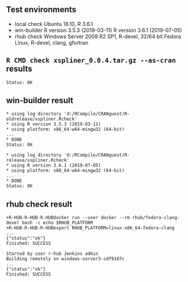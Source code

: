 ## Test environments
* local check
  Ubuntu 18.10, R 3.6.1
* win-builder
  R version 3.5.3 (2019-03-11)
  R version 3.6.1 (2019-07-05)
* rhub check
  Windows Server 2008 R2 SP1, R-devel, 32/64 bit
  Fedora Linux, R-devel, clang, gfortran

## `R CMD check xspliner_0.0.4.tar.gz --as-cran` results

```
Status: OK
```

## win-builder result

```
* using log directory 'd:/RCompile/CRANguest/R-oldrelease/xspliner.Rcheck'
* using R version 3.5.3 (2019-03-11)
* using platform: x86_64-w64-mingw32 (64-bit)
...
* DONE
Status: OK
```

```
* using log directory 'd:/RCompile/CRANguest/R-release/xspliner.Rcheck'
* using R version 3.6.1 (2019-07-05)
* using platform: x86_64-w64-mingw32 (64-bit)
...
* DONE
Status: OK
```

## rhub check result
```
+R-HUB-R-HUB-R-HUBdocker run --user docker --rm rhub/fedora-clang-devel bash -c echo $RHUB_PLATFORM
+R-HUB-R-HUB-R-HUBexport RHUB_PLATFORM=linux-x86_64-fedora-clang
...
{"status":"ok"}
Finished: SUCCESS
```

```
Started by user r-hub Jenkins admin
Building remotely on windows-server3-cdf9107c
...
{"status":"ok"}
Finished: SUCCESS
```
